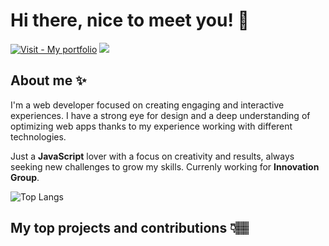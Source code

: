 # Hi there, nice to meet you! 🤠
[![Visit - My portfolio](https://img.shields.io/badge/Visit-My_portfolio-ff69c1?style=for-the-badge)](https://dsgdsr.me) ![](https://komarev.com/ghpvc/?username=dsgdsr&style=for-the-badge&color=ff69c1)

## About me ✨
I'm a web developer focused on creating engaging and interactive experiences. I have a strong eye for design and a deep understanding of optimizing web apps thanks to my experience working with different technologies.

Just a **JavaScript** lover with a focus on creativity and results, always seeking new challenges to grow my skills. Currenly working for __Innovation Group__.

![Top Langs](https://github-readme-stats.vercel.app/api/top-langs/?username=dsgdsr&layout=compact&theme=omni)

## My top projects and contributions 👇🏽

<!--
**DSGDSR/dsgdsr** is a ✨ _special_ ✨ repository because its `README.md` (this file) appears on your GitHub profile.

Here are some ideas to get you started:

- 🔭 I’m currently working on ...
- 🌱 I’m currently learning ...
- 👯 I’m looking to collaborate on ...
- 🤔 I’m looking for help with ...
- 💬 Ask me about ...
- 📫 How to reach me: ...
- 😄 Pronouns: ...
- ⚡ Fun fact: ...
-->
